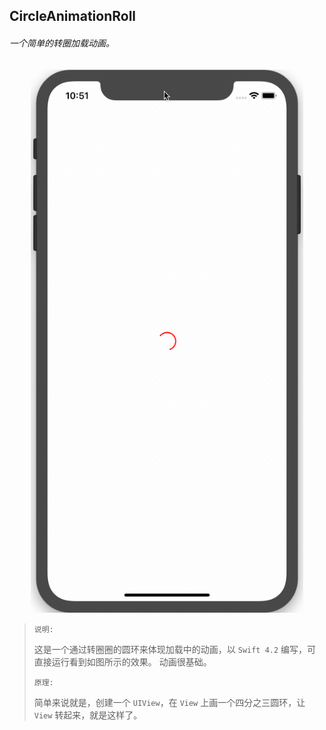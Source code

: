 ## CircleAnimationRoll
###### 一个简单的转圈加载动画。

<div align = center><img width = "436" height = "869" src = "https://github.com/ShannonMYang/CircleAnimationRoll/blob/master/imagesFile/resultShow.gif">
</div>

> `说明:`
> 
> 这是一个通过转圈圈的圆环来体现加载中的动画，以 `Swift 4.2` 编写，可直接运行看到如图所示的效果。
> 动画很基础。
> 
> `原理:`
> 
> 简单来说就是，创建一个 `UIView`，在 `View` 上画一个四分之三圆环，让 `View` 转起来，就是这样了。
